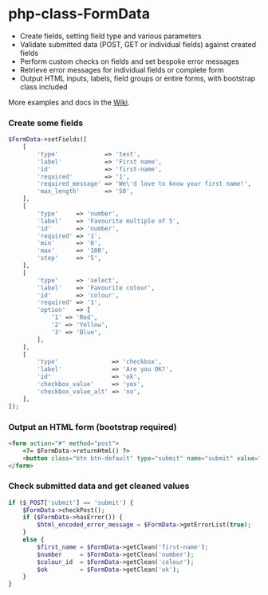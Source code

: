 # php-class-FormData

* Create fields, setting field type and various parameters
* Validate submitted data (POST, GET or individual fields) against created fields
* Perform custom checks on fields and set bespoke error messages
* Retrieve error messages for individual fields or complete form
* Output HTML inputs, labels, field groups or entire forms, with bootstrap class included

More examples and docs in the [Wiki](https://github.com/prcd/php-class-FormData/wiki).

### Create some fields

```php
$FormData->setFields([
	[
		'type'             => 'text',
		'label'            => 'First name',
		'id'               => 'first-name',
		'required'         => '1',
		'required_message' => 'We\'d love to know your first name!',
		'max_length'       => '50',
	],
	[
		'type'     => 'number',
		'label'    => 'Favourite multiple of 5',
		'id'       => 'number',
		'required' => '1',
		'min'      => '0',
		'max'      => '100',
		'step'     => '5',
	],
	[
		'type'     => 'select',
		'label'    => 'Favourite colour',
		'id'       => 'colour',
		'required' => '1',
		'option'   => [
			'1' => 'Red',
			'2' => 'Yellow',
			'3' => 'Blue',
		],
	],
	[
		'type'               => 'checkbox',
		'label'              => 'Are you OK?',
		'id'                 => 'ok',
		'checkbox_value'     => 'yes',
		'checkbox_value_alt' => 'no',
	],
]);
```

### Output an HTML form (bootstrap required)

```html
<form action="#" method="post">
	<?= $FormData->returnHtml() ?>
	<button class="btn btn-default" type="submit" name="submit" value="submit">Submit</button>
</form>
```

### Check submitted data and get cleaned values

```php
if ($_POST['submit'] == 'submit') {
	$FormData->checkPost();
	if ($FormData->hasError()) {
		$html_encoded_error_message = $FormData->getErrorList(true);
	}
	else {
		$first_name = $FormData->getClean('first-name');
		$number     = $FormData->getClean('number');
		$colour_id  = $FormData->getClean('colour');
		$ok         = $FormData->getClean('ok');
	}
}
```

